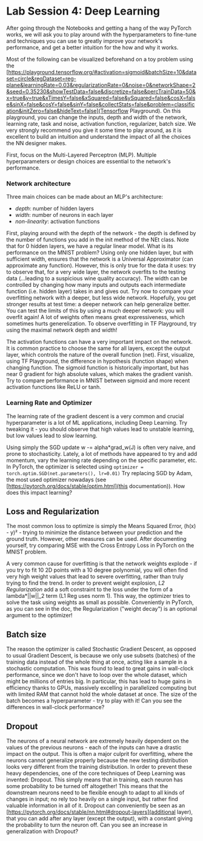 # Lab Session 4: Deep Learning

After going through the Notebooks and getting a hang of the way PyTorch works, we will ask you to play around with the hyperparameters to fine-tune and techniques you can use to greatly improve your network's performance, and get a better intuition for the how and why it works.

Most of the following can be visualized beforehand on a toy problem using the [https://playground.tensorflow.org/#activation=sigmoid&batchSize=10&dataset=circle&regDataset=reg-plane&learningRate=0.03&regularizationRate=0&noise=0&networkShape=2&seed=0.35230&showTestData=false&discretize=false&percTrainData=50&x=true&y=true&xTimesY=false&xSquared=false&ySquared=false&cosX=false&sinX=false&cosY=false&sinY=false&collectStats=false&problem=classification&initZero=false&hideText=false](Tensorflow Playground). On this playground, you can change the inputs, depth and width of the network, learning rate, task and noise, activation function, regularizer, batch size. We very strongly recommend you give it some time to play around, as it is excellent to build an intuition and understand the impact of all the choices the NN designer makes.

First, focus on the Multi-Layered Perceptron (MLP).
Multiple hyperparameters or design choices are essential to the network's performance.

### Network architecture
Three main choices can be made about an MLP's architecture:
* *depth*: number of hidden layers
* *width*: number of neurons in each layer
* *non-linearity*: activation functions

First, playing around with the depth of the network - the depth is defined by the number of functions you add in the init method of the NEt class.
Note that for 0 hidden layers, we have a regular linear model. What is its performance on the MNIST problem?
Using only one hidden layer, but with sufficient width, ensures that the network is a Universal Approximator (can approximate any function). However, this is only true for the data it uses: try to observe that, for a very wide layer, the network overfits to the testing data (...leading to a suspicious wine quality accuracy). The width can be controlled by changing how many inputs and outputs each intermediate function (i.e. hidden layer) takes in and gives out.
Try now to compare your overfitting network with a deeper, but less wide network. Hopefully, you get stronger results at test time: a deeper network can help generalize better. You can test the limits of this by using a much deeper network: you will overfit again! A lot of weights often means great expressiveness, which sometimes hurts generelization.
To observe overfitting in TF Playground, try using the maximal network depth and width!

The activation functions can have a very important impact on the network. It is common practice to choose the same for all layers, except the output layer, which controls the nature of the overall function (net). First, visualize, using TF Playground, the difference in hypothesis (function shape) when changing function. The sigmoid function is historically important, but has near 0 gradient for high absolute values, which makes the gradient vanish. Try to compare performance in MNIST between sigmoid and more recent activation functions like ReLU or tanh.

### Learning Rate and Optimizer
The learning rate of the gradient descent is a very common and crucial hyperparameter is a lot of ML applications, including Deep Learning.
Try tweaking it - you should observe that high values lead to unstable learning, but low values lead to slow learning.

Using simply the SGD update w -= alpha*grad_w(J) is often very naive, and prone to stochasticity. Lately, a lot of methods have appeared to try and add momentum, vary the learning rate depending on the specific parameter, etc. In PyTorch, the optimizer is selected using
`optimizer = torch.optim.SGD(net.parameters(), lr=0.01)`
Try replacing SGD by Adam, the most used optimizer nowadays (see [https://pytorch.org/docs/stable/optim.html](this documentation)). How does this impact learning?

## Loss and Regularization
The most common loss to optimize is simply the Means Squared Error, (h(x) - y)² - trying to minimize the distance between your prediction and the ground truth. However, other measures can be used. After documenting yourself, try comparing MSE with the Cross Entropy Loss in PyTorch on the MNIST problem.

A very common cause for overfitting is that the network weights explode - if you try to fit 10 2D points with a 10 degree polynomial, you will often find very high weight values that lead to severe overfitting, rather than truly trying to find the trend.
In order to prevent weight explosion, *L2 Regularization* add a soft constraint to the loss under the form of a lambda*||w||\_2 term (L1 Reg uses norm 1). This way, the optimizer tries to solve the task using weights as small as possible. Conveniently in PyTorch, as you can see in the doc, the Regularization ("weight decay") is an optional argument to the optimizer!

## Batch size
The reason the optimizer is called Stochastic Gradient Descent, as opposed to usual Gradient Descent, is because we only use subsets (batches) of the training data instead of the whole thing at once, acting like a sample in a stochastic computation. This was found to lead to great gains in wall-clock performance, since we don't have to loop over the whole dataset, which might be millions of entries big. In particular, this has lead to huge gains in efficiency thanks to GPUs, massively excelling in parallelized computing but with limited RAM that cannot hold the whole dataset at once.
The size of the batch becomes a hyperparameter - try to play with it! Can you see the differences in wall-clock performance?

## Dropout
The neurons of a neural network are extremely heavily dependent on the values of the previous neurons - each of the inputs can have a drastic impact on the output. This is often a major culprit for overfitting, where the neurons cannot generalize properly because the new testing distribution looks very different from the training distribution.
In order to prevent these heavy dependencies, one of the core techniques of Deep Learning was invented: Dropout. This simply means that in training, each neuron has some probability to be turned off altogether! This means that the downstream neurons need to be flexible enough to adapt to all kinds of changes in input; no rely too heavily on a single input, but rather find valuable information in all of it.
Dropout can conveniently be seen as an [https://pytorch.org/docs/stable/nn.html#dropout-layers](additional layer), that you can add after any layer (except the output), with a constant giving the probability to turn the neuron off.
Can you see an increase in generalization with Dropout?
